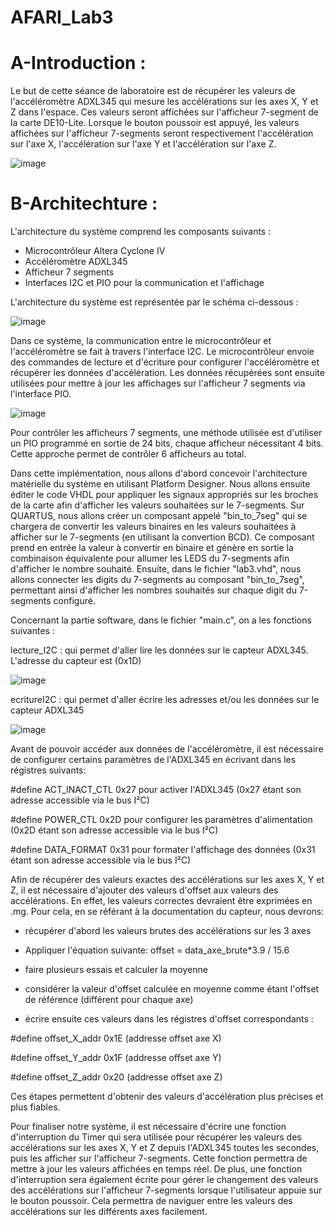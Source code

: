 # AFARI_Lab3

# A-Introduction :

Le but de cette séance de laboratoire est de récupérer les valeurs de l'accéléromètre ADXL345 qui mesure les accélérations sur les axes X, Y et Z dans l'espace. Ces valeurs seront affichées sur l'afficheur 7-segment de la carte DE10-Lite. Lorsque le bouton poussoir est appuyé, les valeurs affichées sur l'afficheur 7-segments seront respectivement l'accélération sur l'axe X, l'accélération sur l'axe Y et l'accélération sur l'axe Z.

![image](https://user-images.githubusercontent.com/121948245/213670538-dca6e627-c7ad-40e1-aa34-d5a9ee76c351.png)

# B-Architechture :

L'architecture du système comprend les composants suivants :

- Microcontrôleur Altera Cyclone IV
- Accéléromètre ADXL345
- Afficheur 7 segments
- Interfaces I2C et PIO pour la communication et l'affichage

L'architecture du système est représentée par le schéma ci-dessous :

![image](https://user-images.githubusercontent.com/121948245/213670611-3511e8fd-874e-4072-91b2-124336ad57b7.png)

Dans ce système, la communication entre le microcontrôleur et l'accéléromètre se fait à travers l'interface I2C. Le microcontrôleur envoie des commandes de lecture et d'écriture pour configurer l'accéléromètre et récupérer les données d'accélération. Les données récupérées sont ensuite utilisées pour mettre à jour les affichages sur l'afficheur 7 segments via l'interface PIO.

![image](https://user-images.githubusercontent.com/121948245/213673064-764ef6c2-6264-4014-930e-96c581a78694.png)

Pour contrôler les afficheurs 7 segments, une méthode utilisée est d'utiliser un PIO programmé en sortie de 24 bits, chaque afficheur nécessitant 4 bits. Cette approche permet de contrôler 6 afficheurs au total.

Dans cette implémentation, nous allons d'abord concevoir l'architecture matérielle du système en utilisant Platform Designer. Nous allons ensuite éditer le code VHDL pour appliquer les signaux appropriés sur les broches de la carte afin d'afficher les valeurs souhaitées sur le 7-segments. Sur QUARTUS, nous allons créer un composant appelé "bin_to_7seg" qui se chargera de convertir les valeurs binaires en les valeurs souhaitées à afficher sur le 7-segments (en utilisant la convertion BCD). Ce composant prend en entrée la valeur à convertir en binaire et génère en sortie la combinaison équivalente pour allumer les LEDS du 7-segments afin d'afficher le nombre souhaité. Ensuite, dans le fichier "lab3.vhd", nous allons connecter les digits du 7-segments au composant "bin_to_7seg", permettant ainsi d'afficher les nombres souhaités sur chaque digit du 7-segments configuré. 

Concernant la partie software, dans le fichier "main.c", on a les fonctions suivantes :

lecture_I2C : qui permet d'aller lire les données sur le capteur ADXL345. L'adresse du capteur est (0x1D)

![image](https://user-images.githubusercontent.com/121948245/213673720-8a657793-ccfb-43ef-97dc-7c83627caffe.png)

ecritureI2C : qui permet d'aller écrire les adresses et/ou les données sur le capteur ADXL345

![image](https://user-images.githubusercontent.com/121948245/213673771-9343993a-b882-4145-a034-7767e022ab34.png)

Avant de pouvoir accéder aux données de l'accéléromètre, il est nécessaire de configurer certains paramètres de l'ADXL345 en écrivant dans les régistres suivants:

#define ACT_INACT_CTL 0x27 pour activer l'ADXL345 (0x27 étant son adresse accessible via le bus I²C)

#define POWER_CTL 0x2D pour configurer les paramètres d'alimentation (0x2D étant son adresse accessible via le bus I²C)

#define DATA_FORMAT 0x31 pour formater l'affichage des données (0x31 étant son adresse accessible via le bus I²C)

Afin de récupérer des valeurs exactes des accélérations sur les axes X, Y et Z, il est nécessaire d'ajouter des valeurs d'offset aux valeurs des accélérations. En effet, les valeurs correctes devraient être exprimées en .mg. Pour cela, en se référant à la documentation du capteur, nous devrons:

- récupérer d'abord les valeurs brutes des accélérations sur les 3 axes

- Appliquer l'équation suivante:
offset = data_axe_brute*3.9 / 15.6

- faire plusieurs essais et calculer la moyenne

- considérer la valeur d'offset calculée en moyenne comme étant l'offset de référence (différent pour chaque axe)

- écrire ensuite ces valeurs dans les régistres d'offset correspondants :

#define offset_X_addr 0x1E (addresse offset axe X)

#define offset_Y_addr 0x1F (addresse offset axe Y)

#define offset_Z_addr 0x20 (addresse offset axe Z)

Ces étapes permettent d'obtenir des valeurs d'accélération plus précises et plus fiables.

Pour finaliser notre système, il est nécessaire d'écrire une fonction d'interruption du Timer qui sera utilisée pour récupérer les valeurs des accélérations sur les axes X, Y et Z depuis l'ADXL345 toutes les secondes, puis les afficher sur l'afficheur 7-segments. Cette fonction permettra de mettre à jour les valeurs affichées en temps réel. De plus, une fonction d'interruption sera également écrite pour gérer le changement des valeurs des accélérations sur l'afficheur 7-segments lorsque l'utilisateur appuie sur le bouton poussoir. Cela permettra de naviguer entre les valeurs des accélérations sur les différents axes facilement.
